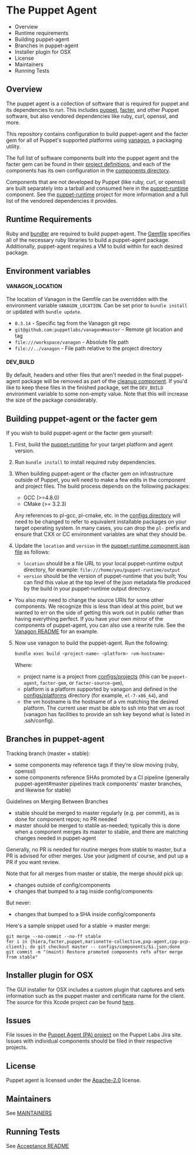 The Puppet Agent
===
 * Overview
 * Runtime requirements
 * Building puppet-agent
 * Branches in puppet-agent
 * Installer plugin for OSX
 * License
 * Maintainers
 * Running Tests

Overview
---
The puppet agent is a collection of software that is required for puppet and
its dependencies to run. This includes
[puppet](https://github.com/puppetlabs/puppet),
[facter](https://github.com/puppetlabs/facter), and other Puppet software, but
also vendored dependencies like ruby, curl, openssl, and more.

This repository contains configuration to build puppet-agent and the facter gem
for all of Puppet's supported platforms using
[vanagon](https://github.com/puppetlabs/vanagon), a packaging utility.

The full list of software components built into the puppet agent and the
facter gem can be found in their [project definitions](configs/projects/), and
each of the components has its own configuration in the [components
directory](configs/components/).

Components that are not developed by Puppet (like ruby, curl, or openssl) are
built separately into a tarball and consumed here in the
[puppet-runtime](configs/components/puppet-runtime.rb) component. See the
[puppet-runtime](https://github.com/puppetlabs/puppet-runtime) project for more
information and a full list of the vendored dependencies it provides.

Runtime Requirements
---
Ruby and [bundler](http://bundler.io/) are required to build puppet-agent. The
[Gemfile](Gemfile) specifies all of the necessary ruby libraries to build a
puppet-agent package.  Additionally, puppet-agent requires a VM to build within
for each desired package.

## Environment variables
#### VANAGON\_LOCATION
The location of Vanagon in the Gemfile can be overridden with the environment variable `VANAGON_LOCATION`. Can be set prior to `bundle install` or updated with `bundle update`.

* `0.3.14` - Specific tag from the Vanagon git repo
* `git@github.com:puppetlabs/vanagon#master` - Remote git location and tag
* `file:///workspace/vanagon` - Absolute file path
* `file://../vanagon` - File path relative to the project directory

#### DEV\_BUILD
By default, headers and other files that aren't needed in the final puppet-agent package will be removed as part of the [cleanup component](configs/components/cleanup.rb). If you'd like to keep these files in the finished package, set the `DEV_BUILD` environment variable to some non-empty value. Note that this will increase the size of the package considerably.

Building puppet-agent or the facter gem
---

If you wish to build puppet-agent or the facter gem yourself:

1. First, build the
   [puppet-runtime](https://github.com/puppetlabs/puppet-runtime) for your
   target platform and agent version.
2. Run `bundle install` to install required ruby dependencies.
3. When building puppet-agent or the cfacter gem on infrastructure outside of
   Puppet, you will need to make a few edits in the component and project
   files. The build process depends on the following packages:
     - GCC (>=4.8.0)
     - CMake (>= 3.2.3)

     Any references to pl-gcc, pl-cmake, etc. in the [configs
     directory](configs/) will need to be changed to refer to equivalent
     installable packages on your target operating system. In many cases, you
     can drop the `pl-` prefix and ensure that CXX or CC environment variables
     are what they should be.
4. Update the `location` and `version` in the [puppet-runtime
   component json file](configs/components/puppet-runtime.json) as follows:
   - `location` should be a file URL to your local puppet-runtime output
     directory, for example: `file:///home/you/puppet-runtime/output`
   - `version` should be the version of puppet-runtime that you built; You
     can find this value at the top level of the json metadata file produced by
     the build in your puppet-runtime output directory.
  - You also may need to change the source URIs for some other components. We
    recognize this is less than ideal at this point, but we wanted to err on
    the side of getting this work out in public rather than having everything
    perfect. If you have your own mirror of the components of puppet-agent, you
    can also use a rewrite rule. See the [Vanagon
    README](https://github.com/puppetlabs/vanagon/blob/master/examples/projects/project.rb#L26)
    for an example.
5. Now use vanagon to build the puppet-agent. Run the following:

   ```sh
   bundle exec build <project-name> <platform> <vm-hostname>
   ```

   Where:
   - project name is a project from [configs/projects](configs/projects) (this
     can be `puppet-agent`, `facter-gem`, or `facter-source-gem`),
   - platform is a platform supported by vanagon and defined in the
     [configs/platforms](configs/platforms/) directory (for example,
     `el-7-x86_64`), and
   - the vm hostname is the hostname of a vm matching the desired platform. The
     current user must be able to ssh into that vm as root (vanagon has facilities
     to provide an ssh key beyond what is listed in .ssh/config).

Branches in puppet-agent
---

Tracking branch (master + stable):
  * some components may reference tags if they’re slow moving (ruby, openssl)
  * some components reference SHAs promoted by a CI pipeline (generally puppet-agent#master pipelines track components' master branches, and likewise for stable)

Guidelines on Merging Between Branches
* stable should be merged to master regularly (e.g. per commit), as is done for component repos; no PR needed
* master should be merged to stable as-needed; typically this is done when a component merges its master to stable, and there are matching changes needed in puppet-agent

Generally, no PR is needed for routine merges from stable to master, but a PR is advised for other merges. Use your judgment of course, and put up a PR if you want review.

Note that for all merges from master or stable, the merge should pick up:
* changes outside of config/components
* changes that bumped to a tag inside config/components

But never:
* changes that bumped to a SHA inside config/components

Here's a sample snippet used for a stable -> master merge:

```
git merge --no-commit --no-ff stable
for i in {hiera,facter,puppet,marionette-collective,pxp-agent,cpp-pcp-client}; do git checkout master -- configs/components/$i.json;done
git commit -m "(maint) Restore promoted components refs after merge from stable"
```

Installer plugin for OSX
---
The GUI installer for OSX includes a custom plugin that captures and sets information such
as the puppet master and certificate name for the client.  The source for this Xcode project
can be found [here](https://github.com/puppetlabs/puppet-agent-osx-installer-plugin).

Issues
---
File issues in the [Puppet Agent (PA) project](https://tickets.puppet.com/browse/PA) on the Puppet Labs Jira site. Issues with individual components should be filed in their respective projects.

License
---
Puppet agent is licensed under the [Apache-2.0](LICENSE) license.

Maintainers
---
See [MAINTAINERS](MAINTAINERS)

Running Tests
---
See [Acceptance README](acceptance/README.md)
